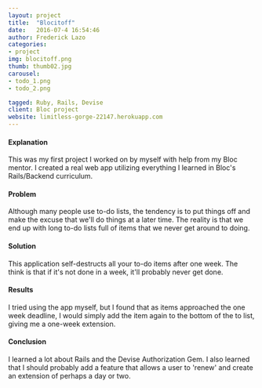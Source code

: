 ```yaml
---
layout: project
title:  "Blocitoff"
date:   2016-07-4 16:54:46
author: Frederick Lazo
categories:
- project
img: blocitoff.png
thumb: thumb02.jpg
carousel:
- todo_1.png
- todo_2.png

tagged: Ruby, Rails, Devise
client: Bloc project
website: limitless-gorge-22147.herokuapp.com
---
```

#### Explanation
This was my first project I worked on by myself with help from my Bloc mentor. I created a real web app utilizing everything I learned in Bloc's Rails/Backend curriculum.

#### Problem

Although many people use to-do lists, the tendency is to put things off and make the excuse that we'll do things at a later time. The reality is that we end up with long to-do lists full of items that we never get around to doing.


#### Solution

This application self-destructs all your to-do items after one week. The think is that if it's not done in a week, it'll probably never get done.


#### Results

I tried using the app myself, but I found that as items approached the one week deadline, I would simply add the item again to the bottom of the to list, giving me a one-week extension.  


#### Conclusion

I learned a lot about Rails and the Devise Authorization Gem. I also learned that I should probably add a feature that allows a user to 'renew' and create an extension of perhaps a day or two.
